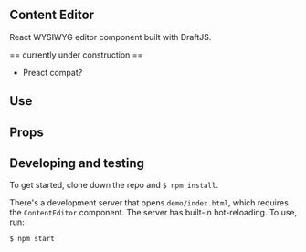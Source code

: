 ## Content Editor
React WYSIWYG editor component built with DraftJS.

== currently under construction ==

- Preact compat?

## Use

## Props

## Developing and testing

To get started, clone down the repo and ```$ npm install```.

There's a development server that opens `demo/index.html`, which requires the `ContentEditor` component. The server has built-in hot-reloading. To use, run:

```
$ npm start
```
